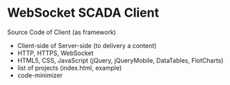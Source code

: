 # WebSocket SCADA Client

Source Code of Client (as framework)

- Client-side of Server-side (to delivery a content)
- HTTP, HTTPS, WebSocket
- HTML5, CSS, JavaScript (jQuery, jQueryMobile, DataTables, FlotCharts)
- list of projects (index.html, example)
- code-minimizer
